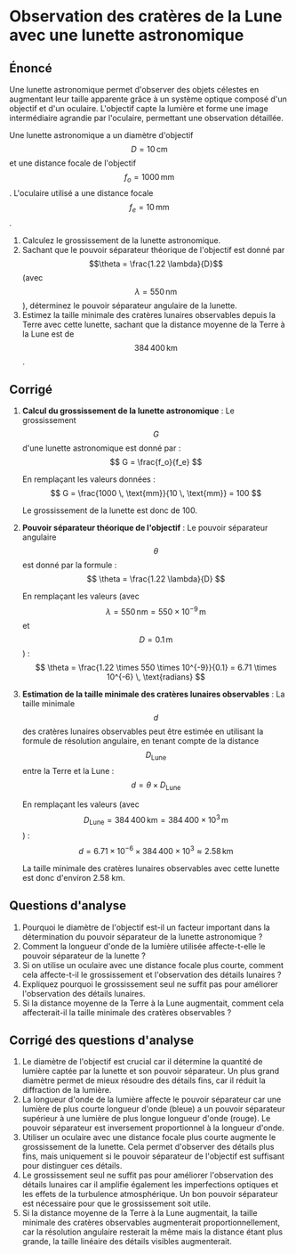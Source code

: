 # Observation des cratères de la Lune avec une lunette astronomique

## Énoncé

Une lunette astronomique permet d'observer des objets célestes en augmentant leur taille apparente grâce à un système optique composé d'un objectif et d'un oculaire. L'objectif capte la lumière et forme une image intermédiaire agrandie par l'oculaire, permettant une observation détaillée.

Une lunette astronomique a un diamètre d'objectif $$D = 10 \, \text{cm}$$ et une distance focale de l'objectif $$f_o = 1000 \, \text{mm}$$. L'oculaire utilisé a une distance focale $$f_e = 10 \, \text{mm}$$.

1. Calculez le grossissement de la lunette astronomique.
2. Sachant que le pouvoir séparateur théorique de l'objectif est donné par $$\theta = \frac{1.22 \lambda}{D}$$ (avec $$\lambda = 550 \, \text{nm}$$), déterminez le pouvoir séparateur angulaire de la lunette.
3. Estimez la taille minimale des cratères lunaires observables depuis la Terre avec cette lunette, sachant que la distance moyenne de la Terre à la Lune est de $$384 \, 400 \, \text{km}$$.

## Corrigé

1. **Calcul du grossissement de la lunette astronomique** :
   Le grossissement $$G$$ d'une lunette astronomique est donné par :
   $$
   G = \frac{f_o}{f_e}
   $$

   En remplaçant les valeurs données :
   $$
   G = \frac{1000 \, \text{mm}}{10 \, \text{mm}} = 100
   $$

   Le grossissement de la lunette est donc de 100.

2. **Pouvoir séparateur théorique de l'objectif** :
   Le pouvoir séparateur angulaire $$\theta$$ est donné par la formule :
   $$
   \theta = \frac{1.22 \lambda}{D}
   $$

   En remplaçant les valeurs (avec $$\lambda = 550 \, \text{nm} = 550 \times 10^{-9} \, \text{m}$$ et $$D = 0.1 \, \text{m}$$) :
   $$
   \theta = \frac{1.22 \times 550 \times 10^{-9}}{0.1} = 6.71 \times 10^{-6} \, \text{radians}
   $$

3. **Estimation de la taille minimale des cratères lunaires observables** :
   La taille minimale $$d$$ des cratères lunaires observables peut être estimée en utilisant la formule de résolution angulaire, en tenant compte de la distance $$D_{\text{Lune}}$$ entre la Terre et la Lune :
   $$
   d = \theta \times D_{\text{Lune}}
   $$

   En remplaçant les valeurs (avec $$D_{\text{Lune}} = 384 \, 400 \, \text{km} = 384 \, 400 \times 10^3 \, \text{m}$$) :
   $$
   d = 6.71 \times 10^{-6} \times 384 \, 400 \times 10^3 \approx 2.58 \, \text{km}
   $$

   La taille minimale des cratères lunaires observables avec cette lunette est donc d'environ 2.58 km.

## Questions d'analyse

1. Pourquoi le diamètre de l'objectif est-il un facteur important dans la détermination du pouvoir séparateur de la lunette astronomique ?
2. Comment la longueur d'onde de la lumière utilisée affecte-t-elle le pouvoir séparateur de la lunette ?
3. Si on utilise un oculaire avec une distance focale plus courte, comment cela affecte-t-il le grossissement et l'observation des détails lunaires ?
4. Expliquez pourquoi le grossissement seul ne suffit pas pour améliorer l'observation des détails lunaires.
5. Si la distance moyenne de la Terre à la Lune augmentait, comment cela affecterait-il la taille minimale des cratères observables ?

## Corrigé des questions d'analyse

1. Le diamètre de l'objectif est crucial car il détermine la quantité de lumière captée par la lunette et son pouvoir séparateur. Un plus grand diamètre permet de mieux résoudre des détails fins, car il réduit la diffraction de la lumière.
2. La longueur d'onde de la lumière affecte le pouvoir séparateur car une lumière de plus courte longueur d'onde (bleue) a un pouvoir séparateur supérieur à une lumière de plus longue longueur d'onde (rouge). Le pouvoir séparateur est inversement proportionnel à la longueur d'onde.
3. Utiliser un oculaire avec une distance focale plus courte augmente le grossissement de la lunette. Cela permet d'observer des détails plus fins, mais uniquement si le pouvoir séparateur de l'objectif est suffisant pour distinguer ces détails.
4. Le grossissement seul ne suffit pas pour améliorer l'observation des détails lunaires car il amplifie également les imperfections optiques et les effets de la turbulence atmosphérique. Un bon pouvoir séparateur est nécessaire pour que le grossissement soit utile.
5. Si la distance moyenne de la Terre à la Lune augmentait, la taille minimale des cratères observables augmenterait proportionnellement, car la résolution angulaire resterait la même mais la distance étant plus grande, la taille linéaire des détails visibles augmenterait.
